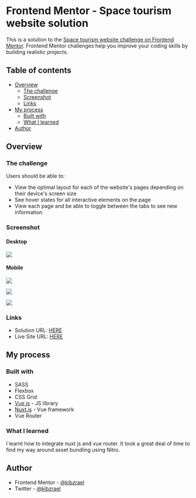 # Frontend Mentor - Space tourism website solution

This is a solution to the [Space tourism website challenge on Frontend Mentor](https://www.frontendmentor.io/challenges/space-tourism-multipage-website-gRWj1URZ3). Frontend Mentor challenges help you improve your coding skills by building realistic projects.

## Table of contents

- [Overview](#overview)
  - [The challenge](#the-challenge)
  - [Screenshot](#screenshot)
  - [Links](#links)
- [My process](#my-process)
  - [Built with](#built-with)
  - [What I learned](#what-i-learned)
- [Author](#author)

## Overview

### The challenge

Users should be able to:

- View the optimal layout for each of the website's pages depending on their device's screen size
- See hover states for all interactive elements on the page
- View each page and be able to toggle between the tabs to see new information

### Screenshot

#### Desktop

![](./screenshots/home.png)

#### Mobile

![](./screenshots/home-mobile.png)

![](./screenshots/destination.png)

![](./screenshots/technology.png)

### Links

- Solution URL: [HERE](https://www.frontendmentor.io/solutions/nuxt-js-responsive-space-tourism-website-KziWoF5Mqa)
- Live Site URL: [HERE](https://space.raelcode.com)

## My process

### Built with

- SASS
- Flexbox
- CSS Grid
- [Vue js](https://vuejs.org/) - JS library
- [Nuxt.js](https://nuxtjs.org/) - Vue framework
- Vue Router

### What I learned

I learnt how to integrate nuxt js and vue router. It took a great deal of time to find my way around asset bundling using Nitro.

## Author

- Frontend Mentor - [@kibzrael](https://www.frontendmentor.io/profile/kibzrael)
- Twitter - [@kibzrael](https://www.twitter.com/kibzrael)

